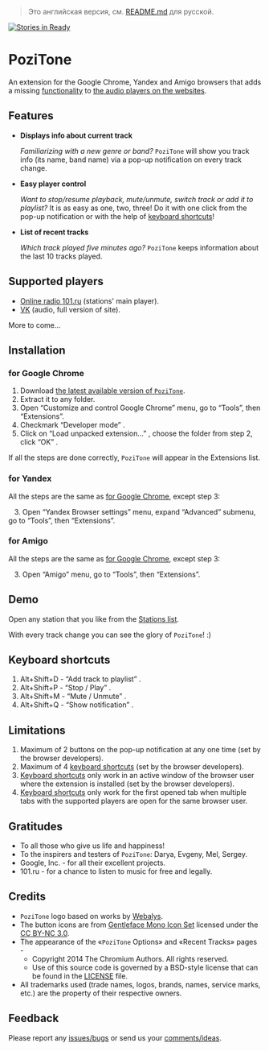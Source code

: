 > Это английская версия, см. [README.md](README.md) для русской.

[![Stories in Ready](https://badge.waffle.io/poziworld/pozitone.png?label=ready&title=Ready)](http://waffle.io/poziworld/pozitone)

PoziTone
=======

An extension for the Google Chrome, Yandex and Amigo browsers that adds a missing [functionality](#features) to [the audio players on the websites](#supported-players).


Features
--------

*	**Displays info about current track**

	_Familiarizing with a new genre or band?_
	`PoziTone` will show you track info (its name, band name) via a pop-up notification on every track change.

*	**Easy player control**

	_Want to stop/resume playback, mute/unmute, switch track or add it to playlist?_
	It is as easy as one, two, three! Do it with one click from the pop-up notification or with the help of [keyboard shortcuts](#keyboard-shortcuts)!

*	**List of recent tracks**

	_Which track played five minutes ago?_
	`PoziTone` keeps information about the last 10 tracks played.


Supported players
--------

* [Online radio 101.ru](http://101.ru) (stations' main player).
* [VK](https://vk.com) (audio, full version of site).

More to come...


Installation
--------
### for Google Chrome

1. Download [the latest available version of `PoziTone`](https://github.com/poziworld/pozitone/archive/develop.zip).
2. Extract it to any folder.
3. Open “Customize and control Google Chrome” menu, go to “Tools”, then “Extensions”.
4. Checkmark “Developer mode” .
5. Click on “Load unpacked extension...” , choose the folder from step 2, click “OK” .

If all the steps are done correctly, `PoziTone` will appear in the Extensions list.


### for Yandex

All the steps are the same as [for Google Chrome](#for-google-chrome), except step 3:

   3\. Open “Yandex Browser settings” menu, expand “Advanced” submenu, go to “Tools”, then “Extensions”.


### for Amigo

All the steps are the same as [for Google Chrome](#for-google-chrome), except step 3:

   3\. Open “Amigo” menu, go to “Tools”, then “Extensions”.


Demo
--------

Open any station that you like from the [Stations list](http://101.ru/?an=port_allchannels).

With every track change you can see the glory of `PoziTone`! :)


Keyboard shortcuts
--------

1. Alt+Shift+D - “Add track to playlist” .
2. Alt+Shift+P - “Stop / Play” .
3. Alt+Shift+M - “Mute / Unmute” .
4. Alt+Shift+Q - “Show notification” .


Limitations
--------

1. Maximum of 2 buttons on the pop-up notification at any one time (set by the browser developers).
2. Maximum of 4 [keyboard shortcuts](#keyboard-shortcuts) (set by the browser developers).
3. [Keyboard shortcuts](#keyboard-shortcuts) only work in an active window of the browser user where the extension is installed (set by the browser developers).
4. [Keyboard shortcuts](#keyboard-shortcuts) only work for the first opened tab when multiple tabs with the supported players are open for the same browser user.


Gratitudes
--------

- To all those who give us life and happiness!
- To the inspirers and testers of `PoziTone`: Darya, Evgeny, Mel, Sergey.
- Google, Inc. - for all their excellent projects.
- 101.ru - for a chance to listen to music for free and legally.


Credits
--------

- `PoziTone` logo based on works by [Webalys](http://www.webalys.com).
- The button icons are from [Gentleface Mono Icon Set](http://gentleface.com/free_icon_set.html) 
licensed under the [CC BY-NC 3.0](http://creativecommons.org/licenses/by-nc/3.0/).
- The appearance of the «`PoziTone` Options» and «Recent Tracks» pages -
  * Copyright 2014 The Chromium Authors. All rights reserved.
  * Use of this source code is governed by a BSD-style license that can be found in the [LICENSE](http://src.chromium.org/viewvc/chrome/trunk/src/LICENSE) file.
- All trademarks used (trade names, logos, brands, names, service marks, etc.) are the property of their respective owners.


Feedback
--------

Please report any [issues/bugs](https://github.com/poziworld/pozitone/issues) 
or send us your [comments/ideas](http://pozitone.idea.informer.com/).
